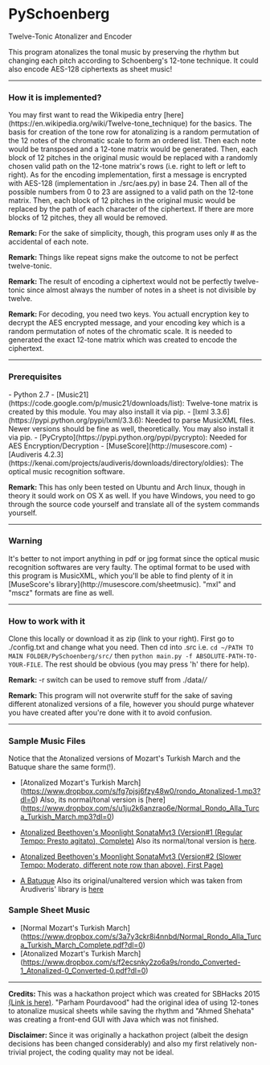 # PySchoenberg
Twelve-Tonic Atonalizer and Encoder

This program atonalizes the tonal music by preserving the rhythm but changing each pitch according to Schoenberg's
12-tone technique. It could also encode AES-128 ciphertexts as sheet music!

---
<h3> How it is implemented? </h3>
You may first want to read the Wikipedia entry [here](https://en.wikipedia.org/wiki/Twelve-tone_technique) for the
basics. 
The basis for creation of the tone row for atonalizing is a random permutation of the 12 notes of the chromatic
scale to form an ordered list. Then each note would be transposed and a 12-tone matrix would be generated. Then, each
block of 12 pitches in the original music would be replaced with a randomly chosen valid path on the 12-tone matrix's
rows (i.e. right to left or left to right).
As for the encoding implementation, first a message is encrypted with AES-128 (implementation in ./src/aes.py) in 
base 24. Then all of the possible numbers from 0 to 23 are assigned to a valid path on the 12-tone matrix. Then, each
block of 12 pitches in the original music would be replaced by the path of each character of the ciphertext. If there
are more blocks of 12 pitches, they all would be removed.

<b>Remark: </b>For the sake of simplicity, though, this program uses only # as the accidental of each note.

<b>Remark: </b>Things like repeat signs make the outcome to not be perfect twelve-tonic.

<b>Remark: </b>The result of encoding a ciphertext would not be perfectly twelve-tonic since almost always the
number of notes in a sheet is not divisible by twelve.

<b>Remark: </b>For decoding, you need two keys. You actuall encryption key to decrypt the AES encrypted message, 
and your encoding key which is a random permutation of notes of the chromatic scale. It is needed to generated the
exact 12-tone matrix which was created to encode the ciphertext.

---
<h3> Prerequisites </h3>
- Python 2.7
- [Music21](https://code.google.com/p/music21/downloads/list): Twelve-tone matrix is created by this module. You may also install it via pip.
- [lxml 3.3.6](https://pypi.python.org/pypi/lxml/3.3.6): Needed to parse MusicXML files. Newer versions should be fine as well, theoretically. You may also install it via pip.
- [PyCrypto](https://pypi.python.org/pypi/pycrypto): Needed for AES Encryption/Decryption
- [MuseScore](http://musescore.com)
- [Audiveris 4.2.3](https://kenai.com/projects/audiveris/downloads/directory/oldies): The optical music recognition software.

<b>Remark: </b>This has only been tested on Ubuntu and Arch linux, though in theory it sould work on OS X as well.
If you have Windows, you need to go through the source code yourself and translate all of the system commands 
yourself.

---
<h3> Warning </h3>
It's better to not import anything in pdf or jpg format since the optical music recognition softwares 
are very faulty. The optimal format to be used with this program is MusicXML, which you'll be able to find plenty
of it in [MuseScore's library](http://musescore.com/sheetmusic). "mxl" and "mscz" formats are fine as well.

---
<h3> How to work with it </h3>

Clone this locally or download it as zip (link to your right). First go to ./config.txt and change what you need. Then cd into .src i.e.
``` cd ~/PATH TO MAIN FOLDER/PySchoenberg/src/ ``` then 
``` python main.py -f ABSOLUTE-PATH-TO-YOUR-FILE ```. The rest should be obvious (you may press 'h' there for
help).

<b>Remark: </b> -r switch can be used to remove stuff from ./data/*/*

<b>Remark: </b> This program will not overwrite stuff for the sake of saving different atonalized versions of a file, however you should purge whatever you have created after you're done with it to avoid confusion.

---
<h3> Sample Music Files </h3>

Notice that the Atonalized versions of Mozart's Turkish March and the Batuque share the same form(!).

+ [Atonalized Mozart's Turkish March]
(https://www.dropbox.com/s/fg7pjsj6fzy48w0/rondo_Atonalized-1.mp3?dl=0)
Also, its normal/tonal version is  [here]
(https://www.dropbox.com/s/u1ju2k6anzrao6e/Normal_Rondo_Alla_Turca_Turkish_March.mp3?dl=0)

+ [Atonalized Beethoven's Moonlight SonataMvt3 (Version#1 (Regular Tempo: Presto agitato), Complete)](https://www.dropbox.com/s/r17hab1p37ziic8/Moonlight_Sonata_3rd_Movement_-_Ludwig_van_Beethoven_Atonalized-0.mp3?dl=0) Also its normal/tonal version is [here](https://www.dropbox.com/s/71zm6parsfavbe4/Normal_Moonlight_Sonata_3rd_Movement.mp3?dl=0).

+ [Atonalized Beethoven's Moonlight SonataMvt3 (Version#2 (Slower Tempo: Moderato, different note row than above), First Page)](https://www.dropbox.com/s/25ooxiionty9mnw/file-0_Atonalized-0.mp3?dl=0)
+ [A Batuque](https://www.dropbox.com/s/q98dz55cz2ee2p3/batuque_Atonalized-0.mp3?dl=0) Also its original/unaltered version which was taken from Arudiveris' library is [here](https://www.dropbox.com/s/jxkvp8eo184j3al/batuque_original.mp3?dl=0)

<h3> Sample Sheet Music </h3>

+ [Normal Mozart's Turkish March]
(https://www.dropbox.com/s/3a7y3ckr8i4nnbd/Normal_Rondo_Alla_Turca_Turkish_March_Complete.pdf?dl=0)
+ [Atonalized Mozart's Turkish March]
(https://www.dropbox.com/s/f2ecsnky2zo6a9s/rondo_Converted-1_Atonalized-0_Converted-0.pdf?dl=0)

---

<b>Credits: </b> This was a hackathon project which was created for SBHacks 2015 [(Link  is here)](http://challengepost.com/software/modern-mozart). "Parham Pourdavood" had the original idea of using 12-tones to atonalize musical sheets while saving the rhythm and "Ahmed Shehata" was creating a front-end GUI with Java which was not finished.

<b>Disclaimer: </b> Since it was originally a hackathon project (albeit the design decisions has been changed considerably) and also my first relatively non-trivial project, the coding quality may not be ideal.
